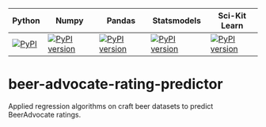 Python  | Numpy | Pandas | Statsmodels | Sci-Kit Learn
--------|-----|-----|---------|------
[![PyPI](https://img.shields.io/badge/python-3.5-blue.svg)]() | [![PyPI version](https://badge.fury.io/py/numpy.svg)](https://badge.fury.io/py/numpy) | [![PyPI version](https://badge.fury.io/py/pandas.svg)](https://badge.fury.io/py/pandas) | [![PyPI version](https://badge.fury.io/py/statsmodels.svg)](https://badge.fury.io/py/statsmodels) |  [![PyPI version](https://badge.fury.io/py/scikit-learn.svg)](https://badge.fury.io/py/scikit-learn)

# beer-advocate-rating-predictor
Applied regression algorithms on craft beer datasets to predict BeerAdvocate ratings.
